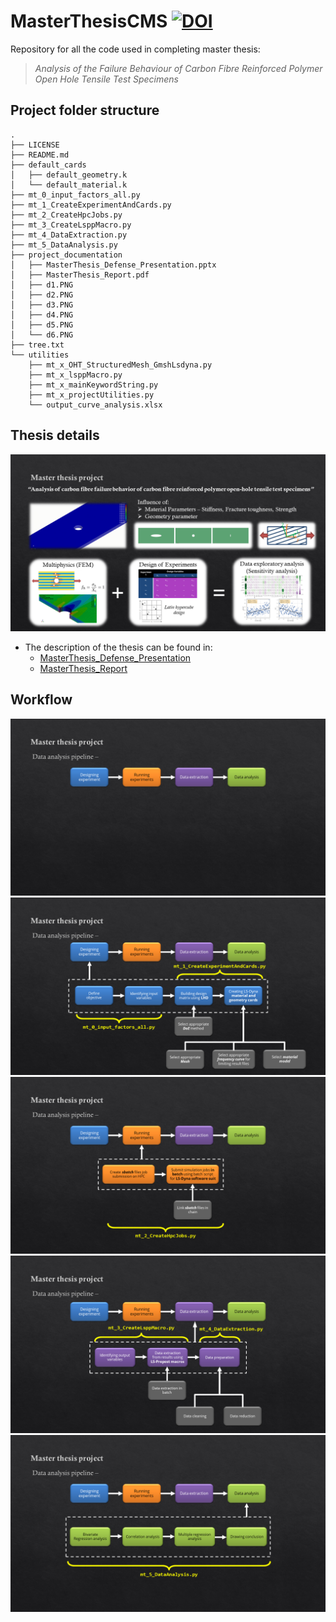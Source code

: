# MasterThesisCMS [![DOI](https://zenodo.org/badge/359851831.svg)](https://zenodo.org/badge/latestdoi/359851831)
Repository for all the code used in completing master thesis:
>*Analysis of the Failure Behaviour of Carbon Fibre Reinforced Polymer Open Hole Tensile Test Specimens*

## Project folder structure
```
.
├── LICENSE
├── README.md
├── default_cards
│   ├── default_geometry.k
│   └── default_material.k
├── mt_0_input_factors_all.py
├── mt_1_CreateExperimentAndCards.py
├── mt_2_CreateHpcJobs.py
├── mt_3_CreateLsppMacro.py
├── mt_4_DataExtraction.py
├── mt_5_DataAnalysis.py
├── project_documentation
│   ├── MasterThesis_Defense_Presentation.pptx
│   ├── MasterThesis_Report.pdf
│   ├── d1.PNG
│   ├── d2.PNG
│   ├── d3.PNG
│   ├── d4.PNG
│   ├── d5.PNG
│   └── d6.PNG
├── tree.txt
└── utilities
    ├── mt_x_OHT_StructuredMesh_GmshLsdyna.py
    ├── mt_x_lsppMacro.py
    ├── mt_x_mainKeywordString.py
    ├── mt_x_projectUtilities.py
    └── output_curve_analysis.xlsx
```

## Thesis details

![d1](./project_documentation/d1.PNG)

* The description of the thesis can be found in:
    * [MasterThesis_Defense_Presentation](./project_documentation/MasterThesis_Defense_Presentation.pptx)
    * [MasterThesis_Report](./project_documentation/MasterThesis_Report.pdf)

##  Workflow

![d2](./project_documentation/d2.PNG)
![d3](./project_documentation/d3.PNG)
![d4](./project_documentation/d4.PNG)
![d5](./project_documentation/d5.PNG)
![d6](./project_documentation/d6.PNG)











